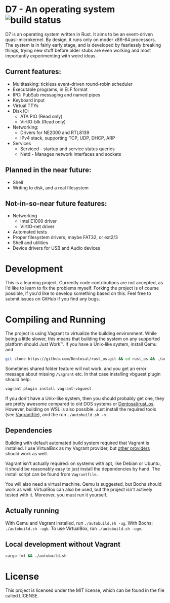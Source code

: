 # D7 - An operating system ![build status](https://github.com/Dentosal/rust_os/actions/workflows/ci.yml/badge.svg?branch=master)

D7 is an operating system written in Rust. It aims to be an event-driven quasi-microkernel. By design, it runs only on moder x86-64 processors. The system is in fairly early stage, and is developed by fearlessly breaking things, trying new stuff before older stubs are even working and most importantly experimenting with weird ideas.

## Current features:
* Multitasking: tickless event-driven round-robin scheduler
* Executable programs, in ELF format
* IPC: PubSub messaging and named pipes
* Keyboard input
* Virtual TTYs
* Disk IO:
    * ATA PIO (Read only)
    * VirtIO-blk (Read only)
* Networking:
    * Drivers for NE2000 and RTL8139
    * IPv4 stack, supporting TCP, UDP, DHCP, ARP
* Services
    * Serviced - startup and service status queries
    * Netd - Manages network interfaces and sockets

## Planned in the near future:
* Shell
* Writing to disk, and a real filesystem

## Not-in-so-near future features:
* Networking
    * Intel E1000 driver
    * VirtIO-net driver
* Automated tests
* Proper filesystem drivers, maybe FAT32, or ext2/3
* Shell and utilities
* Device drivers for USB and Audio devices


# Development

This is a learning project. Currently code contributions are not accepted, as I'd like to learn to fix the problems myself. Forking the project is of course possible, if you'd like to develop something based on this.
Feel free to submit issues on GitHub if you find any bugs.

# Compiling and Running

The project is using Vagrant to virtualize the building environment. While being a little slower, this means that building the system on any supported platform should Just Work™. If you have a Unix-like system, install Qemu and

```bash
git clone https://github.com/Dentosal/rust_os.git && cd rust_os && ./autobuild.sh -ug
```

Sometimes shared folder feature will not work, and you get an error message about missing `/vagrant` etc. In that case installing vbguest plugin should help:

```bash
vagrant plugin install vagrant-vbguest
```


If you don't have a Unix-like system, then you should probably get one, they are pretty awesome compared to old DOS systems or [Dentosal/rust_os](https://github.com/Dentosal/rust_os/). However, building on WSL is also possible. Just install the required tools (see [Vagrantfile](Vagrantfile)), and the run `./autobuild.sh -n`

## Dependencies

Building with default automated build system required that Vagrant is installed. I use VirtualBox as my Vagrant provider, but [other providers](https://www.vagrantup.com/docs/providers/) should work as well.

Vagrant isn't actually required: on systems with apt, like Debian or Ubuntu, it should be reasonably easy to just install the dependencies by hand. The install script can be found from `Vagrantfile`.

You will also need a virtual machine. Qemu is suggested, but Bochs should work as well. VirtualBox can also be used, but the project isn't actively tested with it. Moreover, you must run it yourself.

## Actually running

With Qemu and Vagrant installed, run `./autobuild.sh -ug`. With Bochs: `./autobuild.sh -ugb`. To use VirtualBox, run `./autobuild.sh -ugv`.

## Local development without Vagrant

```bash
cargo fmt && ./autobuild.sh
```

# License
This project is licensed under the MIT license, which can be found in the file called LICENSE.
